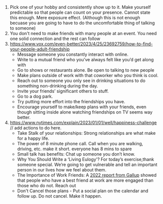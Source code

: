 1. Pick one of your hobby and consistently show up to it. Make yourself predictable so that people can count on your presence. Cannot state this enough. Mere exposure effect. (Although this is not enough becuase you are going to have to do the uncomfortable thing of talking to someone)
2. You don't need to make friends with many people at an event. You need one solid connection and the rest can follow
3. https://www.vox.com/even-better/2023/4/25/23692759/how-to-find-your-people-adult-friendship
    - Message someone you constantly interact with online.
    - Write to a mutual friend who you’ve always felt like you’d get along with
    - Go to shows or restaurants alone. Be open to talking to new people
    - Make plans outside of work with that coworker who you think is cool.
    - Reach out to someone you only see in drinking situations to do something non-drinking during the day.
    - Invite your friends’ significant others to stuff.
    - Go to a dog park.
    - Try putting more effort into the friendships you have.
    - Encourage yourself to make/keep plans with your friends, even though sitting inside alone watching friendships on TV seems way better.
4. https://www.nytimes.com/explain/2023/01/01/well/happiness-challenge // add actions to do here. 
    - Take Stalk of your relationships: Strong relationships are what make for a happy life.
    - The power of 8 minute phone call. Call when you are walking, driving, etc. make it short. everyone has 8 mins to spare
    - Small talk has benefits: Chat up someone you don’t know.
    - Why You Should Write a ‘Living Eulogy'? For today’s exercise,thank someone special.  We’re going to get vulnerable and tell an important person in our lives how we feel about them. 
    - The Importance of Work Friends: A [2022 report from Gallup](https://www.gallup.com/workplace/397058/increasing-importance-best-friend-work.aspx) showed that people who have a best friend at work are more engaged than those who do not. Reach out
    - Don't Cancel those plans - Put a social plan on the calendar and follow up. Do not cancel. Make it happen. 
  
